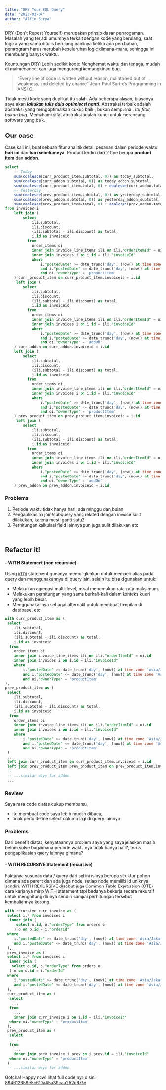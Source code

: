```yaml
---
title: "DRY Your SQL Query"
date: "2023-03-07"
author: "Alfin Surya"
---
```


DRY (Don't Repeat Yourself) merupakan prinsip dasar pemrogaman. Masalah yang terjadi umumnya terkait dengan kode yang berulang, saat logika yang sama ditulis berulang nantinya ketika ada perubahan, pemrogram harus merubah keseluruhan logic dimana-mana, sehingga ini membuang banyak waktu.

Keuntungan DRY:
Lebih sedikit kode: Menghemat waktu dan tenaga, mudah di maintenance, dan juga mengurangi kemungkinan bug.

> “Every line of code is written without reason, maintained out of weakness, and deleted by chance” Jean-Paul Sartre’s Programming in ANSI C.

Tidak mesti kode yang duplikat itu salah. Ada beberapa alasan, biasanya saya akan _**lakukan tulis dulu optimisasi nanti**_. Abstraksi terbaik adalah abstraksi yang mengoptimalkan cukup baik , bukan sempurna . _Itu fitur, bukan bug_. Memahami sifat abstraksi adalah kunci untuk merancang software yang baik.

## Our case

Case kali ini, buat sebuah fitur analitik detail pesanan dalam periode waktu **hari ini** dan **hari sebelumnya**. Product terdiri dari 2 tipe berupa **product item** dan **addon**.

```sql
select 
	-- Today
	sum(coalesce(curr_product_item.subtotal, 0)) as today_subtotal,
	sum(coalesce(curr_addon.subtotal, 0)) as today_addon_subtotal,
	sum(coalesce(curr_product_item.total, 0) + coalesce(curr_addon.total, 0)) as today_total,
	-- Yesterday
	sum(coalesce(prev_product_item.subtotal, 0)) as yesterday_subtotal,
	sum(coalesce(prev_addon.subtotal, 0)) as yesterday_addon_subtotal,
	sum(coalesce(prev_product_item.total, 0) + coalesce(prev_addon.total, 0)) as yesterday_total
from invoices i 
    left join (
    	select 
            ili.subtotal, 
            ili.discount, 
            (ili.subtotal - ili.discount) as total, 
            i.id as invoiceid
          from 
            order_items oi 
            inner join invoice_line_items ili on ili."orderItemId" = oi.id 
            inner join invoices i on i.id = ili."invoiceId" 
            where 
            	i."postedDate" >= date_trunc('day', (now() at time zone 'Asia/Jakarta')):: timestamp
            	and i."postedDate" <= date_trunc('day', (now() at time zone 'Asia/Jakarta' + interval '1 day')):: timestamp
            	and oi."ownerType" = 'productItem'
    ) curr_product_item on curr_product_item.invoiceid = i.id
     left join (
    	select 
            ili.subtotal, 
            ili.discount, 
            (ili.subtotal - ili.discount) as total, 
            i.id as invoiceid
          from 
            order_items oi 
            inner join invoice_line_items ili on ili."orderItemId" = oi.id 
            inner join invoices i on i.id = ili."invoiceId"
            where 
            	i."postedDate" >= date_trunc('day', (now() at time zone 'Asia/Jakarta')):: timestamp
            	and i."postedDate" <= date_trunc('day', (now() at time zone 'Asia/Jakarta' + interval '1 day')):: timestamp
            	and oi."ownerType" = 'addOn'
    ) curr_addon on curr_addon.invoiceid = i.id
    left join (
    	select 
            ili.subtotal, 
            ili.discount, 
            (ili.subtotal - ili.discount) as total, 
            i.id as invoiceid
          from 
            order_items oi 
            inner join invoice_line_items ili on ili."orderItemId" = oi.id 
            inner join invoices i on i.id = ili."invoiceId" 
            where 
            	i."postedDate" >= date_trunc('day', (now() at time zone 'Asia/Jakarta' - interval '1 day')):: timestamp
            	and i."postedDate" <= date_trunc('day', (now() at time zone 'Asia/Jakarta')):: timestamp
            	and oi."ownerType" = 'productItem'
    ) prev_product_item on prev_product_item.invoiceid = i.id
     left join (
    	select 
            ili.subtotal, 
            ili.discount, 
            (ili.subtotal - ili.discount) as total, 
            i.id as invoiceid
          from 
            order_items oi 
            inner join invoice_line_items ili on ili."orderItemId" = oi.id 
            inner join invoices i on i.id = ili."invoiceId"
            where 
            	i."postedDate" >= date_trunc('day', (now() at time zone 'Asia/Jakarta' - interval '1 day')):: timestamp
            	and i."postedDate" <= date_trunc('day', (now() at time zone 'Asia/Jakarta')):: timestamp
            	and oi."ownerType" = 'addOn'
    ) prev_addon on prev_addon.invoiceid = i.id
```

### Problems
1. Periode waktu tidak hanya hari, ada minggu dan bulan
2. Pengaplikasian join/subquery yang related dengan invoice sulit dilakukan, karena mesti ganti satu2
3. Perhitungan kalkulasi field lainnya pun juga sulit dilakukan etc

<br />

## Refactor it!
#### - WITH Statement (non recursive)
Using [`WITH`](https://learnsql.com/blog/what-is-with-clause-sql/) statement gunanya memungkinkan untuk memberi alias pada query dan menggunakannya di query lain, selain itu bisa digunakan untuk:
- Melakukan agregasi multi-level, misal menemukan rata-rata maksimum.
- Melakukan perhitungan yang sama berkali-kali dalam konteks kueri yang lebih besar.
- Menggunakannya sebagai alternatif untuk membuat tampilan di database, etc

```sql
with curr_product_item as (
 select 
    ili.subtotal, 
    ili.discount, 
    (ili.subtotal - ili.discount) as total, 
    i.id as invoiceid
  from 
    order_items oi 
    inner join invoice_line_items ili on ili."orderItemId" = oi.id 
    inner join invoices i on i.id = ili."invoiceId" 
    where 
    	i."postedDate" >= date_trunc('day', (now() at time zone 'Asia/Jakarta')):: timestamp
    	and i."postedDate" <= date_trunc('day', (now() at time zone 'Asia/Jakarta' + interval '1 :duration')):: timestamp
    	and oi."ownerType" = 'productItem'
), 
prev_product_item as (
 select 
    ili.subtotal, 
    ili.discount, 
    (ili.subtotal - ili.discount) as total, 
    i.id as invoiceid
  from 
    order_items oi 
    inner join invoice_line_items ili on ili."orderItemId" = oi.id 
    inner join invoices i on i.id = ili."invoiceId" 
    where 
    	i."postedDate" >= date_trunc('day', (now() at time zone 'Asia/Jakarta' - interval '1 :duration')):: timestamp
    	and i."postedDate" <= date_trunc('day', (now() at time zone 'Asia/Jakarta')):: timestamp
    	and oi."ownerType" = 'productItem'
 )
 ..
 left join curr_product_item on curr_product_item.invoiceid = i.id
 left join prev_product_item prev_product_item on prev_product_item.invoiceid = i.id
 --
 -- ...similar ways for addon
 ...
```

### Review
Saya rasa code diatas cukup membantu, 
- itu membuat code saya lebih mudah dibaca,
- tidak perlu define select column lagi di query lainnya

### Problems
Dari benefit diatas, kenyataannya problem saya yang saya jelaskan masih belum solve bagaimana periode waktu nya tidak hanya hari?, terus pengaplikasian query lainnya  gimana?

#### - WITH RECURSIVE Statement (recursive)
Faktanya susunan data / query dari sql ini isinya berupa struktur pohon dimana ada parent dan ada juga node, setiap node memiliki id uniknya sendiri. [WITH RECURSIVE](https://medium.com/swlh/recursion-in-sql-explained-graphically-679f6a0f143b) disebut juga Common Table Expression (CTE) cara kerjanya mirip WITH statement tapi bedanya bekerja secara rekursif untuk menghitung dirinya sendiri sampai perhitungan tersebut kembaliannya kosong.

```sql
with recursive curr_invoice as (
 select i.* from invoices i
  inner join (
     select o.id, o."orderType" from orders o
    ) o on o.id = i."orderId"
 where 
    i."postedDate" >= date_trunc('day', (now() at time zone 'Asia/Jakarta')):: timestamp
    and i."postedDate" <= date_trunc('day', (now() at time zone 'Asia/Jakarta' + interval '1 day')):: timestamp
 ),
 prev_invoice as (
 select i.* from invoices i
  inner join (
   select o.id, o."orderType" from orders o
  ) o on o.id = i."orderId"
 where 
    i."postedDate" >= date_trunc('day', (now() at time zone 'Asia/Jakarta' - interval '1 day')):: timestamp
    and i."postedDate" <= date_trunc('day', (now() at time zone 'Asia/Jakarta')):: timestamp
 ),
 curr_product_item as (
  select 
   ...
  from 
    ...
    inner join curr_invoice i on i.id = ili."invoiceId"
  where oi."ownerType" = 'productItem'
 ),
 prev_product_item as (
  select 
   ...
  from 
    ...
    inner join prev_invoice i_prev on i_prev.id = ili."invoiceId"
  where oi."ownerType" = 'productItem'
 ) 
 -- ...similar ways for addon
```

Gotcha! Happy now! lihat full code nya disini [894612659e5c610a45a39caa252c675e](https://gist.github.com/natserract/894612659e5c610a45a39caa252c675e)